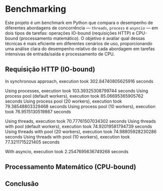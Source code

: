 # Benchmarking

Este projeto é um benchmark em Python que compara o desempenho de diferentes abordagens de concorrência — `threads`, `process` e `asyncio` — em dois tipos de tarefas: operações IO-bound (requisições HTTP) e CPU-bound (processamento matemático). O objetivo é avaliar qual dessas técnicas é mais eficiente em diferentes cenários de uso, proporcionando uma análise clara do desempenho relativo de cada abordagem em tarefas intensivas de entrada/saída e processamento de CPU.

## Requisição HTTP (IO-bound)
In synchronous approach, execution took 302.84740805625916 seconds

Using processes, execution took 103.39325308799744 seconds
Using process pool (default workers), execution took 85.06695365905762 seconds
Using process pool (20 workers), execution took 79.38548803329468 seconds
Using process pool (10 workers), execution took 76.9515130519867 seconds

Using threads, execution took 70.77761507034302 seconds
Using threads with pool (default workers), execution took 74.92019581794739 seconds
Using threads with pool (20 workers), execution took 74.98805928230286 seconds
Using threads with pool (10 workers), execution took 77.3211715221405 seconds

With asyncio, execution took 2.2547695636749268 seconds

## Processamento Matemático (CPU-bound)

## Conclusão
